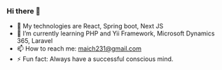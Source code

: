 ### Hi there 👋
- 🔭 My technologies are React, Spring boot, Next JS
- 🌱 I’m currently learning PHP and Yii Framework, Microsoft Dynamics 365, Laravel
- 📫 How to reach me: maich231@gmail.com
- ⚡ Fun fact: Always have a successful conscious mind.

<!--
**mainalito/mainalito** is a ✨ _special_ ✨ repository because its `README.md` (this file) appears on your GitHub profile.

Here are some ideas to get you started:


-->
